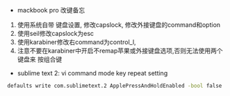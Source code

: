 
* mackbook pro 改键备忘

1. 使用系统自带 键盘设置, 修改capslock, 修改外接键盘的command和option
2. 使用seil修改capslock为esc
3. 使用karabiner修改右command为control_l,
4. 注意不要在karabiner中开启不remap苹果或外接键盘选项,否则无法使用两个键盘来
按组合键


* sublime text 2: vi command mode key repeat setting

``` sh
defaults write com.sublimetext.2 ApplePressAndHoldEnabled -bool false
```


